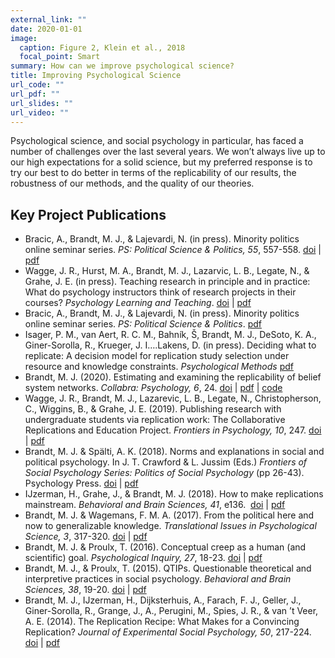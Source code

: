 ```yaml
---
external_link: ""
date: 2020-01-01
image:
  caption: Figure 2, Klein et al., 2018
  focal_point: Smart
summary: How can we improve psychological science?
title: Improving Psychological Science
url_code: ""
url_pdf: ""
url_slides: ""
url_video: ""
---
```


Psychological science, and social psychology in particular, has faced a number of challenges over the last several years. We won’t always live up to our high expectations for a solid science, but my preferred response is to try our best to do better in terms of the replicability of our results, the robustness of our methods, and the quality of our theories.

## Key Project Publications

<ul>
<li>
Bracic, A., Brandt, M. J., & Lajevardi, N. (in press). Minority politics
online seminar series. <i>PS: Political Science & Politics, 55</i>,
557-558. <a href="https://doi.org/10.1017/S1049096522000294">doi</a> |
<a href="https://osf.io/f6gqa/">pdf</a>
<li>
Wagge, J. R., Hurst, M. A., Brandt, M. J., Lazarvic, L. B., Legate, N.,
& Grahe, J. E. (in press). Teaching research in principle and in
practice: What do psychology instructors think of research projects in
their courses? <i>Psychology Learning and Teaching</i>.
<a href="https://doi.org/10.1177/14757257221101942">doi</a> |
<a href="https://osf.io/x7mwr/">pdf</a>
<li>
Bracic, A., Brandt, M. J., & Lajevardi, N. (in press). Minority politics
online seminar series. <i>PS: Political Science & Politics</i>.
<a href="https://osf.io/f6gqa/">pdf</a>
<li>
Isager, P. M., van Aert, R. C. M., Bahník, Š, Brandt, M. J., DeSoto, K.
A., Giner-Sorolla, R., Krueger, J. I….Lakens, D. (in press). Deciding
what to replicate: A decision model for replication study selection
under resource and knowledge constraints. <i>Psychological Methods</i>
<a href="https://osf.io/duawg/">pdf</a>
<li>
Brandt, M. J. (2020). Estimating and examining the replicability of
belief system networks. <i>Collabra: Psychology, 6</i>, 24.
<a href="https://doi.org/10.1525/collabra.312">doi</a> |
<a href="https://osf.io/53uts/">pdf</a> |
<a href="https://osf.io/csx2g/">code</a>
<li>
Wagge, J. R., Brandt, M. J., Lazarevic, L. B., Legate, N.,
Christopherson, C., Wiggins, B., & Grahe, J. E. (2019). Publishing
research with undergraduate students via replication work: The
Collaborative Replications and Education Project. <i>Frontiers in
Psychology, 10</i>, 247.
<a href="https://doi.org/10.3389/fpsyg.2019.00247">doi</a> |
<a href="https://osf.io/jkns2/">pdf</a>
<li>
Brandt, M. J. & Spälti, A. K. (2018). Norms and explanations in social
and political psychology. In J. T. Crawford & L. Jussim (Eds.)
<i>Frontiers of Social Psychology Series: Politics of Social
Psychology</i> (pp 26-43). Psychology Press.
<a href="https://doi.org/10.4324/9781315112619-3">doi</a> |
<a href="https://osf.io/sp6b3/">pdf</a>
<li>
IJzerman, H., Grahe, J., & Brandt, M. J. (2018). How to make
replications mainstream. <i>Behavioral and Brain Sciences, 41</i>,
e136. 
<a href="https://doi.org/10.1017/S0140525X18000717">doi</a> |
<a href="https://osf.io/7xyfz/">pdf</a>
<li>
Brandt, M. J. & Wagemans, F. M. A. (2017). From the political here and
now to generalizable knowledge. <i>Translational Issues in Psychological
Science, 3</i>, 317-320.
<a href="https://doi.org/10.1037/tps0000126">doi</a> |
<a href="https://osf.io/mbfz5/">pdf</a>
<li>
Brandt, M. J. & Proulx, T. (2016). Conceptual creep as a human (and
scientific) goal.
<i>Psychological Inquiry, 27</i>, 18-23.
<a href="https://doi.org/10.1080/1047840X.2016.1109577">doi</a> |
<a href="https://osf.io/kf8vr/">pdf</a>
<li>
Brandt, M. J., & Proulx, T. (2015). QTIPs. Questionable theoretical and
interpretive practices in social psychology. <i>Behavioral and Brain
Sciences, 38</i>, 19-20.
<a href="https://doi.org/10.1017/S0140525X14001149">doi</a> |
<a href="https://osf.io/3m6a8/">pdf</a>
<li>
Brandt, M. J., IJzerman, H., Dijksterhuis, A., Farach, F. J., Geller,
J., Giner-Sorolla, R., Grange, J., A., Perugini, M., Spies, J. R., & van
’t Veer, A. E. (2014). The Replication Recipe: What Makes for a
Convincing Replication? <i>Journal of Experimental Social Psychology,
50</i>, 217-224.
<a href="https://doi.org/10.1016/j.jesp.2013.10.005">doi</a> |
<a href="https://osf.io/f8xjk/">pdf</a>
</ul>
